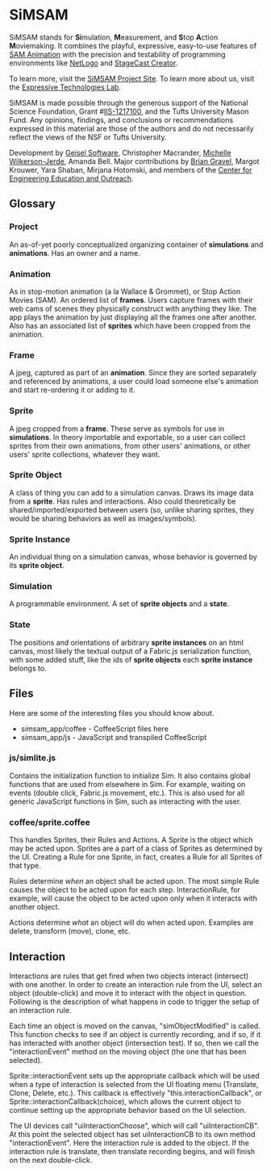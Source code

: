 SiMSAM
======
SiMSAM stands for **Si**mulation, **M**easurement, and **S**top **A**ction **M**oviemaking. It combines the playful, expressive, easy-to-use features of [SAM Animation](http://icreatetoeducate.com/) with the precision and testability of programming environments like [NetLogo](http://ccl.northwestern.edu/netlogo) and [StageCast Creator](http://www.stagecast.com/). 

To learn more, visit the [SiMSAM Project Site](http://sites.tufts.edu/simsam).
To learn more about us, visit the [Expressive Technologies Lab](http://extech.tufts.edu).

SiMSAM is made possible through the generous support of the National Science Foundation, Grant #[IIS-1217100](http://www.nsf.gov/awardsearch/showAward?AWD_ID=1217100), and the Tufts University Mason Fund. Any opinions, findings, and conclusions or recommendations expressed in this material are those of the authors and do not necessarily reflect the views of the NSF or Tufts University. 

Development by [Geisel Software](http://www.geisel-software.com/), Christopher Macrander, [Michelle Wilkerson-Jerde](http://sites.tufts.edu/michelle), Amanda Bell. 
Major contributions by [Brian Gravel](http://ase.tufts.edu/education/faculty/gravel.asp), Margot Krouwer, Yara Shaban, Mirjana Hotomski, and members of the [Center for Engineering Education and Outreach](http://ceeo.tufts.edu/).

Glossary
--------

### Project
An as-of-yet poorly conceptualized organizing container of **simulations** and **animations**. Has an owner and a name.

### Animation
As in stop-motion animation (a la Wallace  & Grommet), or  Stop Action Movies (SAM). An ordered list of **frames**. Users capture frames with their web cams of scenes they physically construct with anything they like. The app plays the animation by just displaying all the frames one after another. Also has an associated list of **sprites** which have been cropped from the animation.

### Frame 
A jpeg, captured as part of an **animation**. Since they are sorted separately and referenced by animations, a user could load someone else's animation and start re-ordering it or adding to it.

### Sprite 
A jpeg cropped from a **frame**. These serve as symbols for use in **simulations**. In theory importable and exportable, so a user can collect sprites from their own animations, from other users' animations, or other users' sprite collections, whatever they want.

### Sprite Object 
A class of thing you can add to a simulation canvas. Draws its image data from a **sprite**. Has rules and interactions. Also could theoretically be shared/imported/exported between users (so, unlike sharing sprites, they would be sharing behaviors as well as images/symbols).

### Sprite Instance 
An individual thing on a simulation canvas, whose behavior is governed by its **sprite object**.

### Simulation 
A programmable environment. A set of **sprite objects** and a **state**.

### State
The positions and orientations of arbitrary **sprite instances** on an html canvas, most likely the textual output of a Fabric.js serialization function, with some added stuff, like the ids of **sprite objects** each **sprite instance** belongs to.

Files
-----

Here are some of the interesting files you should know about.

* simsam_app/coffee - CoffeeScript files here
* simsam_app/js		- JavaScript and transpiled CoffeeScript

### js/simlite.js
Contains the initialization function to initialize Sim.  It also contains
global functions that are used from elsewhere in Sim.  For example, waiting
on events (double click, Fabric.js movement, etc.).  This is also used for
all generic JavaScript functions in Sim, such as interacting with the user.


### coffee/sprite.coffee
This handles Sprites, their Rules and Actions.  A Sprite is the object which
may be acted upon.  Sprites are a part of a class of Sprites as determined
by the UI.  Creating a Rule for one Sprite, in fact, creates a Rule for all
Sprites of that type.

Rules determine *when* an object shall be acted upon.  The most simple Rule
causes the object to be acted upon for each step.  InteractionRule, for example,
will cause the object to be acted upon only when it interacts with another
object.

Actions determine *what* an object will do when acted upon.  Examples are
delete, transform (move), clone, etc.


Interaction
-----------
Interactions are rules that get fired when two objects interact (intersect)
with one another.  In order to create an interaction rule from the UI, select
an object (double-click) and move it to interact with the object in question.
Following is the description of what happens in code to trigger the setup
of an interaction rule.

Each time an object is moved on the canvas, "simObjectModified" is called.
This function checks to see if an object is currently recording, and if so, 
if it has interacted with another object (intersection test).  If so, then
we call the "interactionEvent" method on the moving object (the one that has 
been selected).

Sprite::interactionEvent sets up the appropriate callback which will be used
when a type of interaction is selected from the UI floating menu (Translate,
Clone, Delete, etc.).  This callback is effectively "this.interactionCallback", 
or Sprite::interactionCallback(choice), which allows the current object to
continue setting up the appropriate behavior based on the UI selection.

The UI devices call "uiInteractionChoose", which will call "uiInteractionCB".
At this point the selected object has set uiInteractionCB to its own method
"interactionEvent".  Here the interaction rule is added to the object.  If
the interaction rule is translate, then translate recording begins, and will
finish on the next double-click.
